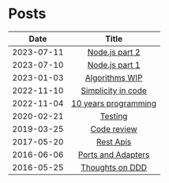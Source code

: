 # Posts

| Date       |                         Title                          |
|------------|:------------------------------------------------------:|
| 2023-07-11 |       [Node.js part 2](2023-07-11-node-js-2.md)         |
| 2023-07-10 |       [Node.js part 1](2023-07-10-node-js-1.md)         |
| 2023-01-03 |       [Algorithms WIP](2023-01-03-algorithms.md)       |
| 2022-11-10 | [Simplicity in code](2022-11-10-simplicity-in-code.md) |
| 2022-11-04 | [10 years programming](2022-11-04-ten-years-programming.md) |
| 2020-02-21 |            [Testing](2020-02-21-testing.md)            |
| 2019-03-25 |        [Code review](2019-03-25-code-review.md)        |
| 2017-05-20 |          [Rest Apis](2017-05-20-rest-apis.md)          |
| 2016-06-06 | [Ports and Adapters](2016-06-06-ports-and-adapters.md) |
| 2016-05-25 |    [Thoughts on DDD](2016-05-25-thoughts-on-ddd.md)    |

